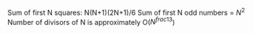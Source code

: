 Sum of first N squares: N(N+1)(2N+1)/6
Sum of first N odd numbers = $N^2$
Number of divisors of N is approximately O($N^{frac{1}{3}}$)
